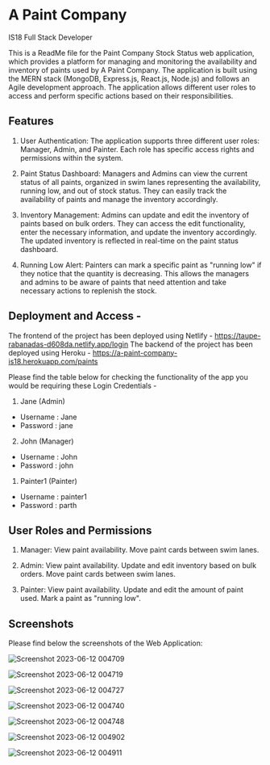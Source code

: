 # A Paint Company
 IS18 Full Stack Developer 
 
This is a ReadMe file for the Paint Company Stock Status web application, which provides a platform for managing and monitoring the availability and inventory of paints used by A Paint Company. The application is built using the MERN stack (MongoDB, Express.js, React.js, Node.js) and follows an Agile development approach. The application allows different user roles to access and perform specific actions based on their responsibilities.

## Features
1. User Authentication: The application supports three different user roles: Manager, Admin, and Painter. Each role has specific access rights and permissions within the system.

2. Paint Status Dashboard: Managers and Admins can view the current status of all paints, organized in swim lanes representing the availability, running low, and out of stock status. They can easily track the availability of paints and manage the inventory accordingly.

3. Inventory Management: Admins can update and edit the inventory of paints based on bulk orders. They can access the edit functionality, enter the necessary information, and update the inventory accordingly. The updated inventory is reflected in real-time on the paint status dashboard.

4. Running Low Alert: Painters can mark a specific paint as "running low" if they notice that the quantity is decreasing. This allows the managers and admins to be aware of paints that need attention and take necessary actions to replenish the stock.

## Deployment and Access - 

The frontend of the project has been deployed using Netlify - https://taupe-rabanadas-d608da.netlify.app/login
The backend of the project has been deployed using Heroku - https://a-paint-company-is18.herokuapp.com/paints

Please find the table below for checking the functionality of the app you would be requiring these Login Credentials -
1. Jane (Admin)
* Username : Jane
* Password : jane

2. John (Manager)
* Username : John
* Password : john

1. Painter1 (Painter)
* Username : painter1
* Password : parth

## User Roles and Permissions
1. Manager:
View paint availability.
Move paint cards between swim lanes.

2. Admin:
View paint availability.
Update and edit inventory based on bulk orders.
Move paint cards between swim lanes.

3. Painter:
View paint availability.
Update and edit the amount of paint used.
Mark a paint as "running low".

## Screenshots
Please find below the screenshots of the Web Application:

![Screenshot 2023-06-12 004709](https://github.com/parthdhamija101998/a-paint-company/assets/68792513/c9c811a4-5569-40b9-8e1b-ca4f2093f26e)

![Screenshot 2023-06-12 004719](https://github.com/parthdhamija101998/a-paint-company/assets/68792513/263d3cb3-f21e-43df-8b4e-c708a968a14b)

![Screenshot 2023-06-12 004727](https://github.com/parthdhamija101998/a-paint-company/assets/68792513/8dca184d-d96c-4bc8-abe7-e352e26254b9)

![Screenshot 2023-06-12 004740](https://github.com/parthdhamija101998/a-paint-company/assets/68792513/26af0917-881c-425c-85f9-b2978cd63bd7)

![Screenshot 2023-06-12 004748](https://github.com/parthdhamija101998/a-paint-company/assets/68792513/4afa7722-c9f1-4f60-9267-4270290eac9c)

![Screenshot 2023-06-12 004902](https://github.com/parthdhamija101998/a-paint-company/assets/68792513/42127663-a7d7-4f8f-b64e-55d7565e0037)

![Screenshot 2023-06-12 004911](https://github.com/parthdhamija101998/a-paint-company/assets/68792513/71217dad-2ecb-4899-b622-0b6100ee9172)
